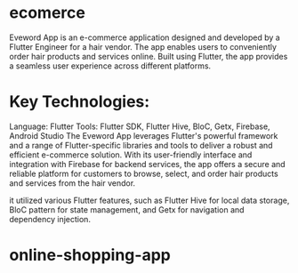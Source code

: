 # ecomerce


Eveword App is an e-commerce application designed and developed by a Flutter Engineer for a hair vendor. The app enables users to conveniently order hair products and services online. Built using Flutter, the app provides a seamless user experience across different platforms.

# Key Technologies:
Language: Flutter
Tools: Flutter SDK, Flutter Hive, BloC, Getx, Firebase, Android Studio
The Eveword App leverages Flutter's powerful framework and a range of Flutter-specific libraries and tools to deliver a robust and efficient e-commerce solution. With its user-friendly interface and integration with Firebase for backend services, the app offers a secure and reliable platform for customers to browse, select, and order hair products and services from the hair vendor.

it utilized various Flutter features, such as Flutter Hive for local data storage, BloC pattern for state management, and Getx for navigation and dependency injection.
# online-shopping-app
